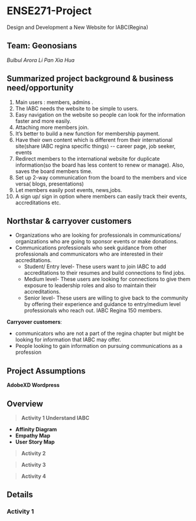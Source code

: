 # ENSE271-Project
Design and Development a New Website for IABC(Regina)

## Team: Geonosians
*Bulbul Arora*    *Li Pan*  *Xia Hua* 

## Summarized project background & business need/opportunity
1. Main users : members, admins . 
2. The IABC needs the website to be simple to users.  
3. Easy navigation on the website so people can look for the information faster and more easily. 
4. Attaching more members join.
5. It’s better to build a new function for membership payment. 
6. Have their own content which is different from their international site(share IABC regina specific things) -- career page, job seeker, events
7. Redirect members to the international website for duplicate information(so the board has less content to renew or manage). Also, saves the board members time.
8. Set up 2-way communication from the board to the members and vice versa( blogs, presentations)
9. Let members easily post events, news,jobs.
10. A sign up/ sign in option where members can easily track their events, accreditations etc.


## Northstar & carryover customers
* Organizations who are looking for professionals in communications/ organizations who are going to sponsor events or make donations.
* Communications professionals who seek guidance from other professionals and communicators who are interested in their accreditations.
  * Student/ Entry level- These users want to join IABC to add accreditations to their resumes and build connections to find jobs.
  * Medium level- These users are looking for connections to give them exposure to leadership roles and also to maintain their accreditations.
  * Senior level- These users are willing to give back to the community by offering their experience and guidance to entry/medium level professionals who reach out.
IABC Regina 150 members. 

**Carryover customers**: 
* communicators who are not a part of the regina chapter but might be looking for information that IABC may offer.
* People looking to gain information on pursuing communications as a profession


## Project Assumptions
**AdobeXD Wordpress**  


## Overview
> **Activity 1 Understand IABC**
- **Affinity Diagram**
- **Empathy Map**
- **User Story Map**
> **Activity 2**

> **Activity 3**

> **Activity 4**

## Details
### Activity 1


